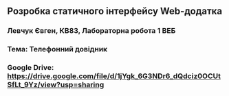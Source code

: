 ## Розробка статичного інтерфейсу Web-додатка
### Левчук Євген, КВ83, Лабораторна робота 1 ВЕБ
### Тема: Телефонний довідник
### Google Drive: https://drive.google.com/file/d/1jYgk_6G3NDr6_dQdciz0OCUtSfLt_9Yz/view?usp=sharing